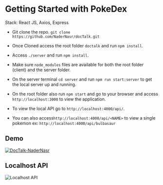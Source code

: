 # Getting Started with PokeDex

Stack: React JS, Axios, Express

- Git clone the repo. `git clone https://github.com/NaderNasr/docTalk.git`
- Once Cloned access the root folder `doctalk` and run `npm install`.
- Access `./server` and run `npm install`.
- Make sure `node_modules` files are available for both the root folder (client) and the server folder.

- On the server terminal `cd server` and run `npm run start:server` to get the local server up and running.
- On the root folder also run `npm start` and go to your browser and access `http://localhost:3000` to view the application.
- To view the local API go to `http://localhost:4000/api/`.
- You can also access`http://localhost:4000/api/<NAME>` to view a single pokemon ex: `http://localhost:4000/api/bulbasaur`

## Demo
[![DocTalk-NaderNasr](https://user-images.githubusercontent.com/35424606/198893712-dfac6561-fad6-4056-8343-10a01504bf6c.png)](https://user-images.githubusercontent.com/35424606/198893659-c89e4110-a7e6-4a3d-95d9-d6c37125f771.mov)

## Localhost API
![Localhost API](https://user-images.githubusercontent.com/35424606/198893931-2e2fecd2-1a23-4a1a-aaff-89dfdaf0d464.png)
